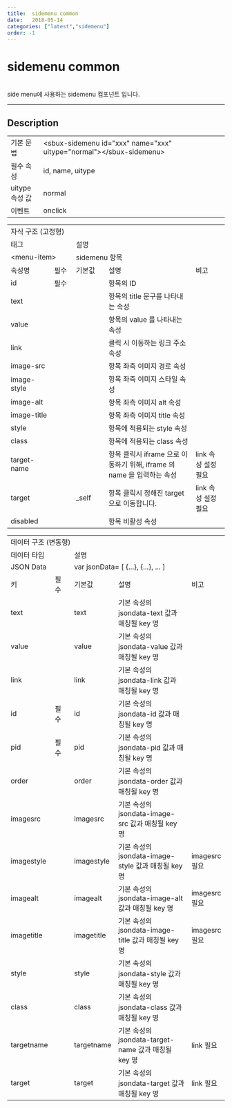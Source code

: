 ```yaml
---
title:  sidemenu common
date:   2018-05-14
categories: ["latest","sidemenu"]
order: -1
---
```


sidemenu common
===

<br>
side menu에 사용하는 sidemenu 컴포넌트 입니다.

---

## Description

<table style="width:100%">
    <colgroup>
        <col width="15%"/>
        <col width="35%"/>
        <col width="15%"/>
        <col width="35%"/>
    </colgroup>
    <tr>
        <td class="tdTitle">기본 문법</td>
        <td colspan="3">&lt;sbux-sidemenu id="xxx" name="xxx" uitype="normal"&gt;&lt;/sbux-sidemenu&gt;</td>
    </tr>
    <tr>
        <td class="tdTitle">필수 속성</td>
        <td colspan="3">id, name, uitype</td>
    </tr>
    <tr>
        <td class="tdTitle">uitype 속성 값</td>
        <td colspan="3">normal</td>
    </tr>
    <tr>
        <td class="tdTitle">이벤트</td>
        <td colspan="3">onclick</td>
    </tr>
</table>
<table style="width:100%">
    <colgroup>
        <col width="20%"/>
        <col width="10%"/>
        <col width="15%"/>
        <col width="40%"/>
        <col width="15%"/>
    </colgroup>
    <tr>
        <td class="tdTitle tdBg tdCenter" colspan="5">자식 구조 (고정형)</td>
    </tr>
    <tr>
        <td class="tdTitle tdCenter" colspan="2">태그</td>
        <td class="tdTitle tdCenter" colsapn="3">설명</td>
    </tr>
    <tr>
        <td class="tdCenter" colspan="2">&lt;menu-item&gt;</td>
        <td class="tdCenter" colspan="3">sidemenu 항목</td>
    </tr>
    <tr>
        <td class="tdTitle tdCenter">속성명</td>
        <td class="tdTitle tdCenter">필수</td>
        <td class="tdTitle tdCenter">기본값</td>
        <td class="tdTitle tdCenter">설명</td>
        <td class="tdTitle tdCenter">비고</td>
    </tr>
    <tr>
        <td class="tdCenter">id</td>
        <td class="tdCenter">필수</td>
        <td class="tdCenter"></td>
        <td class="tdCenter">항목의 ID</td>
        <td class="tdCenter"></td>
    </tr>
    <tr>
        <td class="tdCenter">text</td>
        <td class="tdCenter"></td>
        <td class="tdCenter"></td>
        <td class="tdCenter">항목의 title 문구를 나타내는 속성</td>
        <td class="tdCenter"></td>
    </tr>
    <tr>
        <td class="tdCenter">value</td>
        <td class="tdCenter"></td>
        <td class="tdCenter"></td>
        <td class="tdCenter">항목의 value 를 나타내는 속성</td>
        <td class="tdCenter"></td>
    </tr>
    <tr>
        <td class="tdCenter">link</td>
        <td class="tdCenter"></td>
        <td class="tdCenter"></td>
        <td class="tdCenter">클릭 시 이동하는 링크 주소 속성</td>
        <td class="tdCenter"></td>
    </tr>
    <tr>
        <td class="tdCenter">image-src</td>
        <td class="tdCenter"></td>
        <td class="tdCenter"></td>
        <td class="tdCenter">항목 좌측 이미지 경로 속성</td>
        <td class="tdCenter"></td>
    </tr>
    <tr>
        <td class="tdCenter">image-style</td>
        <td class="tdCenter"></td>
        <td class="tdCenter"></td>
        <td class="tdCenter">항목 좌측 이미지 스타일 속성</td>
        <td class="tdCenter"></td>
    </tr>
    <tr>
        <td class="tdCenter">image-alt</td>
        <td class="tdCenter"></td>
        <td class="tdCenter"></td>
        <td class="tdCenter">항목 좌측 이미지 alt 속성</td>
        <td class="tdCenter"></td>
    </tr>
    <tr>
        <td class="tdCenter">image-title</td>
        <td class="tdCenter"></td>
        <td class="tdCenter"></td>
        <td class="tdCenter">항목 좌측 이미지 title 속성</td>
        <td class="tdCenter"></td>
    </tr>
    <tr>
        <td class="tdCenter">style</td>
        <td class="tdCenter"></td>
        <td class="tdCenter"></td>
        <td class="tdCenter">항목에 적용되는 style 속성</td>
        <td class="tdCenter"></td>
    </tr>
    <tr>
        <td class="tdCenter">class</td>
        <td class="tdCenter"></td>
        <td class="tdCenter"></td>
        <td class="tdCenter">항목에 적용되는 class 속성</td>
        <td class="tdCenter"></td>
    </tr>
    <tr>
        <td class="tdCenter">target-name</td>
        <td class="tdCenter"></td>
        <td class="tdCenter"></td>
        <td class="tdCenter">항목 클릭시 iframe 으로 이동하기 위해, iframe 의 name 을 입력하는 속성</td>
        <td class="tdCenter">link 속성 설정 필요</td>
    </tr>
    <tr>
        <td class="tdCenter">target</td>
        <td class="tdCenter"></td>
        <td class="tdCenter">_self</td>
        <td class="tdCenter">항목 클릭시 정해진 target 으로 이동합니다.</td>
        <td class="tdCenter">link 속성 설정 필요</td>
    </tr>
    <tr>
        <td class="tdCenter">disabled</td>
        <td class="tdCenter"></td>
        <td class="tdCenter"></td>
        <td class="tdCenter">항목 비활성 속성</td>
        <td class="tdCenter"></td>
    </tr>
</table>

<table style="width:100%">
    <colgroup>
        <col width="20%"/>
        <col width="10%"/>
        <col width="15%"/>
        <col width="40%"/>
        <col width="15%"/>
    </colgroup>
    <tr>
        <td class="tdTitle tdBg tdCenter" colspan="5">데이터 구조 (변동형)</td>
    </tr>
    <tr>
        <td class="tdTitle tdCenter" colspan="2">데이터 타입</td>
        <td class="tdTitle tdCenter" colsapn="3">설명</td>
    </tr>
    <tr>
        <td class="tdCenter" colspan="2">JSON Data</td>
        <td class="tdCenter" colspan="3">var jsonData= [ {...}, {...}, ... ]</td>
    </tr>
    <tr>
        <td class="tdTitle tdCenter">키</td>
        <td class="tdTitle tdCenter">필수</td>
        <td class="tdTitle tdCenter">기본값</td>
        <td class="tdTitle tdCenter">설명</td>
        <td class="tdTitle tdCenter">비고</td>
    </tr>
    <tr>
        <td class="tdCenter">text</td>
        <td class="tdCenter"></td>
        <td class="tdCenter">text</td>
        <td class="tdCenter">기본 속성의 jsondata-text 값과 매칭될 key 명</td>
        <td class="tdCenter"></td>
    </tr>
    <tr>
        <td class="tdCenter">value</td>
        <td class="tdCenter"></td>
        <td class="tdCenter">value</td>
        <td class="tdCenter">기본 속성의 jsondata-value 값과 매칭될 key 명</td>
        <td class="tdCenter"></td>
    </tr>
    <tr>
        <td class="tdCenter">link</td>
        <td class="tdCenter"></td>
        <td class="tdCenter">link</td>
        <td class="tdCenter">기본 속성의 jsondata-link 값과 매칭될 key 명</td>
        <td class="tdCenter"></td>
    </tr>
    <tr>
        <td class="tdCenter">id</td>
        <td class="tdCenter">필수</td>
        <td class="tdCenter">id</td>
        <td class="tdCenter">기본 속성의 jsondata-id 값과 매칭될 key 명</td>
        <td class="tdCenter"></td>
    </tr>
    <tr>
        <td class="tdCenter">pid</td>
        <td class="tdCenter">필수</td>
        <td class="tdCenter">pid</td>
        <td class="tdCenter">기본 속성의 jsondata-pid 값과 매칭될 key 명</td>
        <td class="tdCenter"></td>
    </tr>
    <tr>
        <td class="tdCenter">order</td>
        <td class="tdCenter"></td>
        <td class="tdCenter">order</td>
        <td class="tdCenter">기본 속성의 jsondata-order 값과 매칭될 key 명</td>
        <td class="tdCenter"></td>
    </tr>
    <tr>
        <td class="tdCenter">imagesrc</td>
        <td class="tdCenter"></td>
        <td class="tdCenter">imagesrc</td>
        <td class="tdCenter">기본 속성의 jsondata-image-src 값과 매칭될 key 명</td>
        <td class="tdCenter"></td>
    </tr>
    <tr>
        <td class="tdCenter">imagestyle</td>
        <td class="tdCenter"></td>
        <td class="tdCenter">imagestyle</td>
        <td class="tdCenter">기본 속성의 jsondata-image-style 값과 매칭될 key 명</td>
        <td class="tdCenter">imagesrc 필요</td>
    </tr>
    <tr>
        <td class="tdCenter">imagealt</td>
        <td class="tdCenter"></td>
        <td class="tdCenter">imagealt</td>
        <td class="tdCenter">기본 속성의 jsondata-image-alt 값과 매칭될 key 명</td>
        <td class="tdCenter">imagesrc 필요</td>
    </tr>
    <tr>
        <td class="tdCenter">imagetitle</td>
        <td class="tdCenter"></td>
        <td class="tdCenter">imagetitle</td>
        <td class="tdCenter">기본 속성의 jsondata-image-title 값과 매칭될 key 명</td>
        <td class="tdCenter">imagesrc 필요</td>
    </tr>
    <tr>
        <td class="tdCenter">style</td>
        <td class="tdCenter"></td>
        <td class="tdCenter">style</td>
        <td class="tdCenter">기본 속성의 jsondata-style 값과 매칭될 key 명</td>
        <td class="tdCenter"></td>
    </tr>
    <tr>
        <td class="tdCenter">class</td>
        <td class="tdCenter"></td>
        <td class="tdCenter">class</td>
        <td class="tdCenter">기본 속성의 jsondata-class 값과 매칭될 key 명</td>
        <td class="tdCenter"></td>
    </tr>
    <tr>
        <td class="tdCenter">targetname</td>
        <td class="tdCenter"></td>
        <td class="tdCenter">targetname</td>
        <td class="tdCenter">기본 속성의 jsondata-target-name 값과 매칭될 key 명</td>
        <td class="tdCenter">link 필요</td>
    </tr>
    <tr>
        <td class="tdCenter">target</td>
        <td class="tdCenter"></td>
        <td class="tdCenter">target</td>
        <td class="tdCenter">기본 속성의 jsondata-target 값과 매칭될 key 명</td>
        <td class="tdCenter">link 필요</td>
    </tr>
</table>